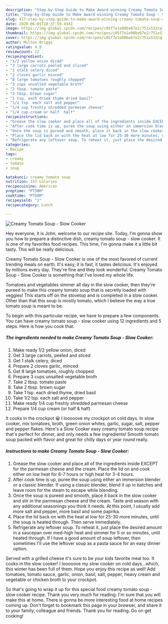 ```yaml
---
description: "Step-by-Step Guide to Make Award-winning Creamy Tomato Soup - Slow Cooker"
title: "Step-by-Step Guide to Make Award-winning Creamy Tomato Soup - Slow Cooker"
slug: 417-step-by-step-guide-to-make-award-winning-creamy-tomato-soup-slow-cooker
date: 2020-06-01T18:37:59.434Z
image: https://img-global.cpcdn.com/recipes/c05f7e1e00be67e2/751x532cq70/creamy-tomato-soup-slow-cooker-recipe-main-photo.jpg
thumbnail: https://img-global.cpcdn.com/recipes/c05f7e1e00be67e2/751x532cq70/creamy-tomato-soup-slow-cooker-recipe-main-photo.jpg
cover: https://img-global.cpcdn.com/recipes/c05f7e1e00be67e2/751x532cq70/creamy-tomato-soup-slow-cooker-recipe-main-photo.jpg
author: Milton Briggs
ratingvalue: 4.8
reviewcount: 12
recipeingredient:
- "1/2 yellow onion diced"
- "3 large carrots peeled and sliced"
- "1 stalk celery diced"
- "2 cloves garlic minced"
- "8 large tomatoes roughly chopped"
- "3 cups unsalted vegetable broth"
- "2 tbsp. tomato paste"
- "2 tbsp. brown sugar"
- "1 tsp. each dried thyme dried basil"
- "1/2 tsp. each salt and pepper"
- "1/4 cup freshly shredded parmesan cheese"
- "1/4 cup cream or half  half"
recipeinstructions:
- "Grease the slow cooker and place all of the ingredients inside EXCEPT for the parmesan cheese and the cream. Place the lid on and cook either on low heat for 6-7 hours or high heat for 3-4 hours."
- "After cook time is up, puree the soup using either an immersion blender or a classic blender. If using a classic blender, blend it up in batches and leave room for the steam to escape while blending."
- "Once the soup is pureed and smooth, place it back in the slow cooker and stir in the parmesan cheese and the cream. Taste and season with any additional seasonings you think it needs. At this point, I usually add more salt and pepper, more basil and some paprika."
- "Place the lid back on with the heat at low for 25-30 more minutes, until the soup is heated through. Then serve immediately."
- "Refrigerate any leftover soup. To reheat it, just place the desired amount in a saucepan over med-high heat and simmer for 5 or so minutes, until heated through. If I have a good amount of soup leftover, then sometimes I&#39;ll use the leftover soup as a pasta sauce for an easy dinner option."
categories:
- Recipe
tags:
- creamy
- tomato
- soup

katakunci: creamy tomato soup 
nutrition: 157 calories
recipecuisine: American
preptime: "PT30M"
cooktime: "PT58M"
recipeyield: "1"
recipecategory: Lunch

---
```



![Creamy Tomato Soup - Slow Cooker](https://img-global.cpcdn.com/recipes/c05f7e1e00be67e2/751x532cq70/creamy-tomato-soup-slow-cooker-recipe-main-photo.jpg)

Hey everyone, it is John, welcome to our recipe site. Today, I'm gonna show you how to prepare a distinctive dish, creamy tomato soup - slow cooker. It is one of my favorites food recipes. This time, I'm gonna make it a little bit tasty. This will be really delicious.

Creamy Tomato Soup - Slow Cooker is one of the most favored of current trending meals on earth. It's easy, it is fast, it tastes delicious. It's enjoyed by millions every day. They're fine and they look wonderful. Creamy Tomato Soup - Slow Cooker is something that I've loved my whole life.

Tomatoes and vegetables simmer all day in the slow cooker, then they&#39;re pureed to make this creamy tomato soup that is secretly loaded with veggies! This starts off on the stovetop and is completed in a slow cooker. Other than that this soup is mostly tomato, which I believe the way a true tomato soup is meant to be.


To begin with this particular recipe, we have to prepare a few components. You can have creamy tomato soup - slow cooker using 12 ingredients and 5 steps. Here is how you cook that.

<!--inarticleads1-->

##### The ingredients needed to make Creamy Tomato Soup - Slow Cooker:

1. Make ready 1/2 yellow onion, diced
1. Get 3 large carrots, peeled and sliced
1. Get 1 stalk celery, diced
1. Prepare 2 cloves garlic, minced
1. Get 8 large tomatoes, roughly chopped
1. Prepare 3 cups unsalted vegetable broth
1. Take 2 tbsp. tomato paste
1. Take 2 tbsp. brown sugar
1. Take 1 tsp. each dried thyme, dried basil
1. Take 1/2 tsp. each salt and pepper
1. Make ready 1/4 cup freshly shredded parmesan cheese
1. Prepare 1/4 cup cream (or half &amp; half)


It cooks in the crockpot 😀 I looooove my crockpot on cold days. In slow cooker, mix tomatoes, broth, green onion whites, garlic, sugar, salt, pepper and pepper flakes. Here&#39;s a Slow Cooker easy creamy tomato soup recipe that&#39;s perfect for dinner, and only needs a few ingredients! Smooth tomato soup packed with flavor and great for chilly days or year round really. 

<!--inarticleads2-->

##### Instructions to make Creamy Tomato Soup - Slow Cooker:

1. Grease the slow cooker and place all of the ingredients inside EXCEPT for the parmesan cheese and the cream. Place the lid on and cook either on low heat for 6-7 hours or high heat for 3-4 hours.
1. After cook time is up, puree the soup using either an immersion blender or a classic blender. If using a classic blender, blend it up in batches and leave room for the steam to escape while blending.
1. Once the soup is pureed and smooth, place it back in the slow cooker and stir in the parmesan cheese and the cream. Taste and season with any additional seasonings you think it needs. At this point, I usually add more salt and pepper, more basil and some paprika.
1. Place the lid back on with the heat at low for 25-30 more minutes, until the soup is heated through. Then serve immediately.
1. Refrigerate any leftover soup. To reheat it, just place the desired amount in a saucepan over med-high heat and simmer for 5 or so minutes, until heated through. If I have a good amount of soup leftover, then sometimes I&#39;ll use the leftover soup as a pasta sauce for an easy dinner option.


Served with a grilled cheese it&#39;s sure to be your kids favorite meal too. It cooks in the slow cooker! I looooove my slow cooker on cold days…which, this winter has been full of them. Hope you enjoy this recipe as well! Add tomatoes, tomato sauce, garlic, onion, basil, salt, pepper, heavy cream and vegetable or chicken broth to your crockpot. 

So that's going to wrap it up for this special food creamy tomato soup - slow cooker recipe. Thank you very much for reading. I'm sure that you will make this at home. There is gonna be more interesting food at home recipes coming up. Don't forget to bookmark this page in your browser, and share it to your family, colleague and friends. Thank you for reading. Go on get cooking!
